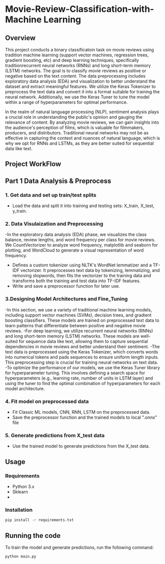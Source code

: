 # Movie-Review-Classification-with-Machine Learning

## Overview

This project conducts a binary classificatoin task on movie reviews using tradition machine learning (support vector machines, regression trees, gradient boosting, etc) and deep learning techniques, specifically traditionrecurrent neural networks (RNNs) and long short-term memory (LSTM) networks. The goal is to classify movie reviews as positive or negative based on the text content. The data preprocessing includes exploratory data analysis (EDA) and visualization to better understand the dataset and extract meaningful features. We utilize the Keras Tokenizer to preprocess the text data and convert it into a format suitable for training the neural network. Additionally, we use the Keras Tuner to tune the model within a range of hyperparameters for optimal performance.

In the realm of natural language processing (NLP), sentiment analysis plays a crucial role in understanding the public's opinion and gauging the relevance of content. By analyzing movie reviews, we can gain insights into the audience's perception of films, which is valuable for filmmakers, producers, and distributors. Traditional neural networks may not be as effective in capturing the context and nuances of natural language, which is why we opt for RNNs and LSTMs, as they are better suited for sequential data like text.

## Project WorkFlow

## Part 1 Data Analysis & Preprocess

### 1. Get data and set up train/test splits
- Load the data and split it into training and testing sets: X_train, X_test, y_train.


### 2. Data Visulaization and Preprocessing
-In the exploratory data analysis (EDA) phase, we visualizes the class balance, review lengths, and word frequency per class for movie reviews. We CountVectorizer to analyze word frequency, matplotlib and seaborn for plotting, and WordCloud to generate a visual representation of word frequency.
- Defines a custom tokenizer using NLTK's WordNet lemmatizer and a TF-IDF vectorizer. It preprocesses text data by tokenizing, lemmatizing, and removing stopwords, then fits the vectorizer to the training data and transforms both the training and test data into TF-IDF features.
- Write and save a preprocessor function for later use.

### 3.Designing Model Architectures and Fine_Tuning 
-In this section, we use a variety of traditional machine learning models, including support vector machines (SVMs), decision trees, and gradient boosting classifiers. These models are trained on preprocessed text data to learn patterns that differentiate between positive and negative movie reviews.
-For deep learning, we utilize recurrent neural networks (RNNs) and long short-term memory (LSTM) networks. These models are well-suited for sequence data like text, allowing them to capture sequential dependencies in movie reviews and better understand their sentiment.
-The text data is preprocessed using the Keras Tokenizer, which converts words into numerical tokens and pads sequences to ensure uniform length inputs. This preprocessing step is crucial for training neural networks on text data.
-To optimize the performance of our models, we use the Keras Tuner library for hyperparameter tuning. This involves defining a search space for hyperparameters (e.g., learning rate, number of units in LSTM layer) and using the tuner to find the optimal combination of hyperparameters for each model architecture.

### 4. Fit model on preprocessed data

- Fit Classic ML models, CNN, RNN, LSTM on the preprocessed data.
- Save the preprocessor function and the trained models to local ".onnx" file

### 5. Generate predictions from X_test data
- Use the trained model to generate predictions from the X_test data.



## Usage

### Requirements
- Python 3.x
- Sklearn
- 

### Installation
```bash
pip install -r requirements.txt
```

## Running the code

To train the model and generate predictions, run the following command:

```bash
python main.py
```

